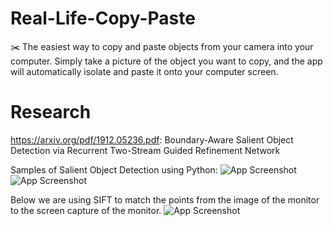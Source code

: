 # Real-Life-Copy-Paste
✂️ The easiest way to copy and paste objects from your camera into your computer. Simply take a picture of the object you want to copy, and the app will automatically isolate and  paste it onto your computer screen.

# Research

https://arxiv.org/pdf/1912.05236.pdf: Boundary-Aware Salient Object Detection via Recurrent Two-Stream Guided Refinement Network

Samples of Salient Object Detection using Python:
![App Screenshot](https://media.discordapp.net/attachments/947249030306607114/958107920971759706/unknown.png)
![App Screenshot](https://media.discordapp.net/attachments/947249030306607114/958108016517984368/unknown.png)


Below we are using SIFT to match the points from the image of the monitor to the screen capture of the monitor.
![App Screenshot](https://media.discordapp.net/attachments/947249030306607114/958247385677594655/unknown.png?width=863&height=702)

